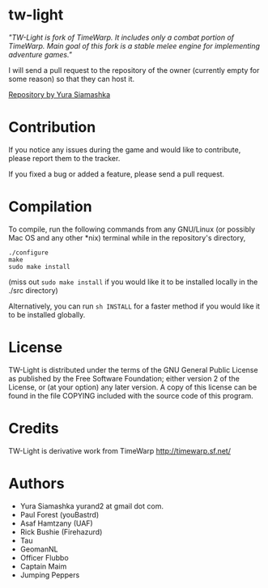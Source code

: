# tw-light

*"TW-Light is fork of TimeWarp. It includes only a combat portion
of TimeWarp. Main goal of this fork is a stable melee engine
for implementing adventure games."*

I will send a pull request to the repository of the owner (currently empty for some reason) so that they can host it.

[Repository by Yura Siamashka](https://github.com/Yurand/tw-light)

Contribution
============

If you notice any issues during the game and would like to contribute, 
please report them to the tracker.

If you fixed a bug or added a feature, please send a pull request.

Compilation
===========

To compile, run the following commands from any GNU/Linux (or 
possibly Mac OS and any other *nix) terminal while in the 
repository's directory,

```
./configure
make
sudo make install
```

(miss out `sudo make install` if you would like it to be installed 
locally in the ./src directory)
  
Alternatively, you can run `sh INSTALL` for a faster method if you would 
like it to be installed globally.  

License
=======

TW-Light is distributed under the terms of the GNU General Public License
as published by the Free Software Foundation; either version 2 of the
License, or (at your option) any later version. A copy of this license
can be found in the file COPYING included with the source code of this
program.

Credits
=======

TW-Light is derivative work from TimeWarp http://timewarp.sf.net/

Authors
=======

 * Yura Siamashka yurand2 at gmail dot com.
 * Paul Forest (youBastrd)
 * Asaf Hamtzany (UAF)
 * Rick Bushie (Firehazurd)
 * Tau
 * GeomanNL
 * Officer Flubbo
 * Captain Maim
 * Jumping Peppers
